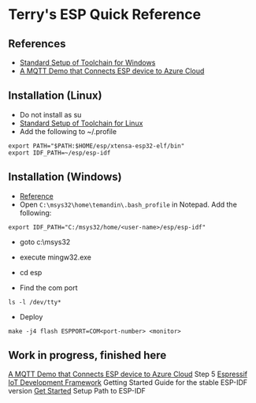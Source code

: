 # Terry's ESP Quick Reference

## References

* [Standard Setup of Toolchain for Windows](https://docs.espressif.com/projects/esp-idf/en/stable/get-started/windows-setup.html)
* [A MQTT Demo that Connects ESP device to Azure Cloud](https://github.com/espressif/esp-azure)

## Installation (Linux)

* Do not install as su
* [Standard Setup of Toolchain for Linux](https://docs.espressif.com/projects/esp-idf/en/stable/get-started/linux-setup.html)
* Add the following to ~/.profile
```
export PATH="$PATH:$HOME/esp/xtensa-esp32-elf/bin"
export IDF_PATH=~/esp/esp-idf
```

## Installation (Windows)

* [Reference](https://github.com/espressif/esp-idf/blob/master/README.md)
* Open ```C:\msys32\home\temandin\.bash_profile``` in Notepad.  Add the following:

```
export IDF_PATH="C:/msys32/home/<user-name>/esp/esp-idf"
```

* goto c:\msys32
* execute mingw32.exe
* cd esp

* Find the com port
```
ls -l /dev/tty*
```

* Deploy
```
make -j4 flash ESPPORT=COM<port-number> <monitor>
```

## Work in progress, finished here
[A MQTT Demo that Connects ESP device to Azure Cloud](https://github.com/espressif/esp-azure) Step 5
[Espressif IoT Development Framework](https://github.com/espressif/esp-idf/blob/master/README.md) Getting Started Guide for the stable ESP-IDF version
[Get Started](https://docs.espressif.com/projects/esp-idf/en/stable/get-started/) Setup Path to ESP-IDF
